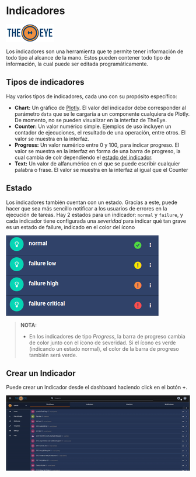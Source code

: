 # Indicadores

[![theeye.io](../images/logo-theeye-theOeye-logo2.png)](https://theeye.io/en/index.html)

Los indicadores son una herramienta que te permite tener información de todo tipo al alcance de la mano. Estos pueden contener todo tipo de información, la cual puede ser editada programáticamente.

## Tipos de indicadores

Hay varios tipos de indicadores, cada uno con su propósito específico:

* **Chart:** Un gráfico de [Plotly](https://plotly.com/graphing-libraries/). El valor del indicador debe corresponder al parámetro `data` que se le cargaría a un componente cualquiera de Plotly. De momento, no se pueden visualizar en la interfaz de TheEye. 
* **Counter:** Un valor numérico simple. Ejemplos de uso incluyen un contador de ejecuciones, el resultado de una operación, entre otros. El valor se muestra en la interfaz.
* **Progress:** Un valor numérico entre 0 y 100, para indicar progreso. El valor se muestra en la interfaz en forma de una barra de progreso, la cual cambia de colr dependiendo el [estado del indicador](#estado).
* **Text:** Un valor de alfanumérico en el que se puede escribir cualquier palabra o frase. El valor se muestra en la interfaz al igual que el Counter

## Estado

Los indicadores también cuentan con un estado. Gracias a este, puede hacer que sea más sencillo notificar a los usuarios de errores en la ejecución de tareas. Hay 2 estados para un indicador: `normal` y `failure`, y cada indicador tiene configurada una *severidad* para indicar qué tan grave es un estado de failure, indicado en el color del ícono

![Severidad de los indicadores](../images/indicatorSeverity.png)

> **NOTA:**
> 
> * En los indicadores de tipo *Progress*, la barra de progreso cambia de color junto con el ícono de severidad. Si el ícono es verde (indicando un estado normal), el color de la barra de progreso también será verde. 

## Crear un Indicador

Puede crear un Indicador desde el dashboard haciendo click en el botón **+**.

![Dashboard - Crear Indicador](../images/createIndicator.gif)

